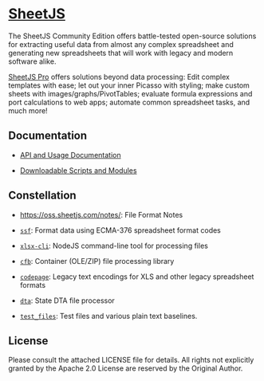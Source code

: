 # [SheetJS](https://sheetjs.com)

The SheetJS Community Edition offers battle-tested open-source solutions for
extracting useful data from almost any complex spreadsheet and generating new
spreadsheets that will work with legacy and modern software alike.

[SheetJS Pro](https://sheetjs.com/pro) offers solutions beyond data processing:
Edit complex templates with ease; let out your inner Picasso with styling; make
custom sheets with images/graphs/PivotTables; evaluate formula expressions and
port calculations to web apps; automate common spreadsheet tasks, and much more!

## Documentation

- [API and Usage Documentation](https://docs.sheetjs.com)

- [Downloadable Scripts and Modules](https://cdn.sheetjs.com)

## Constellation

- <https://oss.sheetjs.com/notes/>: File Format Notes

- [`ssf`](packages/ssf): Format data using ECMA-376 spreadsheet format codes

- [`xlsx-cli`](packages/xlsx-cli): NodeJS command-line tool for processing files

- [`cfb`](https://git.sheetjs.com/SheetJS/js-cfb): Container (OLE/ZIP) file
processing library

- [`codepage`](https://git.sheetjs.com/SheetJS/js-codepage): Legacy text
encodings for XLS and other legacy spreadsheet formats

- [`dta`](packages/dta): State DTA file processor

- [`test_files`](https://github.com/sheetjs/test_files): Test files and various
plain text baselines.

## License

Please consult the attached LICENSE file for details.  All rights not explicitly
granted by the Apache 2.0 License are reserved by the Original Author.

